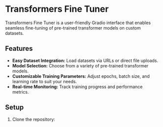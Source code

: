 # Transformers Fine Tuner

Transformers Fine Tuner is a user-friendly Gradio interface that enables seamless fine-tuning of pre-trained transformer models on custom datasets.

## Features

- **Easy Dataset Integration:** Load datasets via URLs or direct file uploads.
- **Model Selection:** Choose from a variety of pre-trained transformer models.
- **Customizable Training Parameters:** Adjust epochs, batch size, and learning rate to suit your needs.
- **Real-time Monitoring:** Track training progress and performance metrics.

## Setup

1. Clone the repository:
   